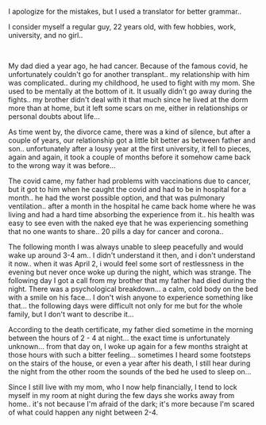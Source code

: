 I apologize for the mistakes, but I used a translator for better grammar..

I consider myself a regular guy, 22 years old, with few hobbies, work, university, and no girl..

&#x200B;

My dad died a year ago, he had cancer. Because of the famous covid, he unfortunately couldn't go for another transplant.. my relationship with him was complicated.. during my childhood, he used to fight with my mom. She used to be mentally at the bottom of it. It usually didn't go away during the fights.. my brother didn't deal with it that much since he lived at the dorm more than at home, but it left some scars on me, either in relationships or personal doubts about life...

As time went by, the divorce came, there was a kind of silence, but after a couple of years, our relationship got a little bit better as between father and son.. unfortunately after a lousy year at the first university, it fell to pieces, again and again, it took a couple of months before it somehow came back to the wrong way it was before... 

The covid came, my father had problems with vaccinations due to cancer, but it got to him when he caught the covid and had to be in hospital for a month.. he had the worst possible option, and that was pulmonary ventilation.. after a month in the hospital he came back home where he was living and had a hard time absorbing the experience from it.. his health was easy to see even with the naked eye that he was experiencing something that no one wants to share.. 20 pills a day for cancer and corona..

The following month I was always unable to sleep peacefully and would wake up around 3-4 am.. I didn't understand it then, and i don't understand it now.. when it was April 2, i would feel some sort of restlessness in the evening but never once woke up during the night, which was strange. The following day I got a call from my brother that my father had died during the night. There was a psychological breakdown... a calm, cold body on the bed with a smile on his face... I don't wish anyone to experience something like that... the following days were difficult not only for me but for the whole family, but I don't want to describe it... 

According to the death certificate, my father died sometime in the morning between the hours of 2 - 4 at night... the exact time is unfortunately unknown... from that day on, I woke up again for a few months straight at those hours with such a bitter feeling... sometimes I heard some footsteps on the stairs of the house, or even a year after his death, I still hear during the night from the other room the sounds of the bed he used to sleep on... 

Since I still live with my mom, who I now help financially, I tend to lock myself in my room at night during the few days she works away from home.. it's not because I'm afraid of the dark; it's more because I'm scared of what could happen any night between 2-4.